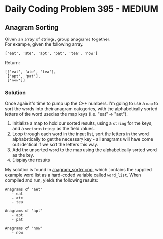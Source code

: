 # Daily Coding Problem 395 - MEDIUM
## Anagram Sorting

Given an array of strings, group anagrams together.  
For example, given the following array:
```
['eat', 'ate', 'apt', 'pat', 'tea', 'now']
```
Return:
```
[['eat', 'ate', 'tea'],
 ['apt', 'pat'],
 ['now']]
```

### Solution
Once again it's time to pump up the C++ numbers. I'm going to use a `map` to sort the words into their anagram categories, with the alphabetically sorted letters of the word used as the map keys (i.e. "eat" -> "aet").
1. Initialize a map to hold our sorted results, using a `string` for the keys, and a `vector<string>` as the field values.
2. Loop through each word in the input list, sort the letters in the word alphabetically to get the necessary key - all anagrams will have come out identical if we sort the letters this way.
3. Add the unsorted word to the map using the alphabetically sorted word as the key.
4. Display the results

My solution is found in [anagram_sorter.cpp](anagram_sorter.cpp), which contains the supplied example word list as a hard-coded variable called `word_list`. When compiled and run, yields the following results:
```
Anagrams of "aet"
   - eat
   - ate
   - tea

Anagrams of "apt"
   - apt
   - pat

Anagrams of "now"
   - now
```